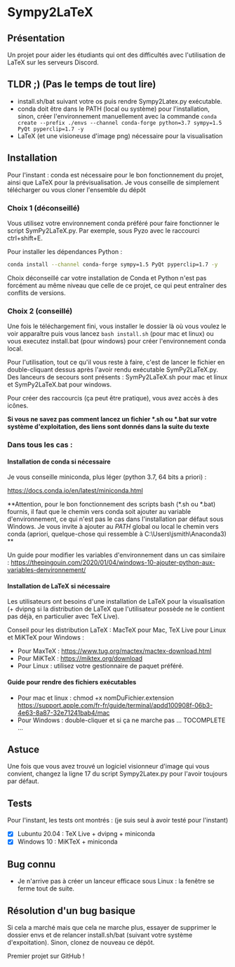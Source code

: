 # Sympy2LaTeX

## Présentation
Un projet pour aider les étudiants qui ont des difficultés avec l'utilisation de LaTeX sur les serveurs Discord.

## TLDR ;) (Pas le temps de tout lire)

* install.sh/bat suivant votre os puis rendre Sympy2Latex.py exécutable. 
* conda doit être dans le PATH (local ou système) pour l'installation, sinon, créer l'environnement manuellement avec la commande `conda create --prefix ./envs --channel conda-forge python=3.7 sympy=1.5 PyQt pyperclip=1.7 -y`
* LaTeX (et une visioneuse d'image png) nécessaire pour la visualisation

## Installation

Pour l'instant : conda est nécessaire pour le bon fonctionnement du projet, ainsi que LaTeX pour la prévisualisation. Je vous conseille de simplement télécharger ou vous cloner l'ensemble du dépôt

### Choix 1 (déconseillé) 
Vous utilisez votre environnement conda préféré pour faire fonctionner le script SymPy2LaTeX.py. Par exemple, sous Pyzo avec le raccourci ctrl+shift+E. 

Pour installer les dépendances Python : 

```bash
conda install --channel conda-forge sympy=1.5 PyQt pyperclip=1.7 -y
```

Choix déconseillé car votre installation de Conda et Python n'est pas forcément au même niveau que celle de ce projet, ce qui peut entraîner des conflits de versions.

### Choix 2 (conseillé)

Une fois le téléchargement fini, vous installer le dossier là où vous voulez le voir apparaître puis vous lancez `bash install.sh` (pour mac et linux) ou vous executez install.bat (pour windows) pour créer l'environnement conda local.

Pour l'utilisation, tout ce qu'il vous reste à faire, c'est de lancer le fichier en double-cliquant dessus après l'avoir rendu exécutable SymPy2LaTeX.py. Des lanceurs de secours sont présents : SymPy2LaTeX.sh pour mac et linux et SymPy2LaTeX.bat pour windows.

Pour créer des raccourcis (ça peut être pratique), vous avez accès à des icônes.

**Si vous ne savez pas comment lancez un fichier \*.sh ou \*.bat sur votre système d'exploitation, des liens sont donnés dans la suite du texte**

### Dans tous les cas :

#### Installation de conda si nécessaire

Je vous conseille miniconda, plus léger (python 3.7, 64 bits a priori) :
 
https://docs.conda.io/en/latest/miniconda.html

**Attention, pour le bon fonctionnement des scripts bash (\*.sh ou \*.bat) fournis, il faut que le chemin vers conda soit ajouter au variable d'environnement, ce qui n'est pas le cas dans l'installation par défaut sous Windows. Je vous invite à ajouter au *PATH* global ou local le chemin vers conda (apriori, quelque-chose qui ressemble à C:\Users\jsmith\Anaconda3) **

Un guide pour modifier les variables d'environnement dans un cas similaire : https://thepingouin.com/2020/01/04/windows-10-ajouter-python-aux-variables-denvironnement/

#### Installation de LaTeX si nécessaire

Les utilisateurs ont besoins d'une installation de LaTeX pour la visualisation (+ dvipng si la distribution de LaTeX que l'utilisateur possède ne le contient pas déjà, en particulier avec TeX Live).

Conseil pour les distribution LaTeX : MacTeX pour Mac, TeX Live pour Linux et MiKTeX pour Windows :
* Pour MaxTeX : https://www.tug.org/mactex/mactex-download.html
* Pour MiKTeX : https://miktex.org/download
* Pour Linux : utilisez votre gestionnaire de paquet préféré.

#### Guide pour rendre des fichiers exécutables

* Pour mac et linux : chmod +x nomDuFichier.extension https://support.apple.com/fr-fr/guide/terminal/apdd100908f-06b3-4e63-8a87-32e71241bab4/mac
* Pour Windows : double-cliquer et si ça ne marche pas ... TOCOMPLETE ...

## Astuce 

Une fois que vous avez trouvé un logiciel visionneur d'image qui vous convient, changez la ligne 17 du script Sympy2Latex.py pour l'avoir toujours par défaut.

## Tests 

Pour l'instant, les tests ont montrés : (je suis seul à avoir testé pour l'instant)

- [x] Lubuntu 20.04 : TeX Live + dvipng + miniconda
- [x] Windows 10 : MiKTeX + miniconda

## Bug connu

* Je n'arrive pas à créer un lanceur efficace sous Linux : la fenêtre se ferme tout de suite.

## Résolution d'un bug basique

Si cela a marché mais que cela ne marche plus, essayer de supprimer le dossier envs et de relancer install.sh/bat (suivant votre système d'expoitation). Sinon, clonez de nouveau ce dépôt.

Premier projet sur GitHub !
